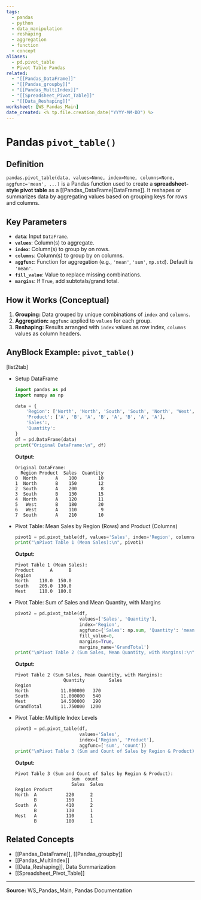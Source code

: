 ```yaml
---
tags:
  - pandas
  - python
  - data_manipulation
  - reshaping
  - aggregation
  - function
  - concept
aliases:
  - pd.pivot_table
  - Pivot Table Pandas
related:
  - "[[Pandas_DataFrame]]"
  - "[[Pandas_groupby]]"
  - "[[Pandas_MultiIndex]]"
  - "[[Spreadsheet_Pivot_Table]]"
  - "[[Data_Reshaping]]"
worksheet: [WS_Pandas_Main]
date_created: <% tp.file.creation_date("YYYY-MM-DD") %>
---
```

# Pandas `pivot_table()`

## Definition

`pandas.pivot_table(data, values=None, index=None, columns=None, aggfunc='mean', ...)` is a Pandas function used to create a **spreadsheet-style pivot table** as a [[Pandas_DataFrame|DataFrame]]. It reshapes or summarizes data by aggregating values based on grouping keys for rows and columns.

## Key Parameters

-   **`data`**: Input `DataFrame`.
-   **`values`**: Column(s) to aggregate.
-   **`index`**: Column(s) to group by on rows.
-   **`columns`**: Column(s) to group by on columns.
-   **`aggfunc`**: Function for aggregation (e.g., `'mean'`, `'sum'`, `np.std`). Default is `'mean'`.
-   **`fill_value`**: Value to replace missing combinations.
-   **`margins`**: If `True`, add subtotals/grand total.

## How it Works (Conceptual)

1.  **Grouping:** Data grouped by unique combinations of `index` and `columns`.
2.  **Aggregation:** `aggfunc` applied to `values` for each group.
3.  **Reshaping:** Results arranged with `index` values as row index, `columns` values as column headers.

## AnyBlock Example: `pivot_table()`

[list2tab]
- Setup DataFrame
  ```python
  import pandas as pd
  import numpy as np

  data = {
      'Region': ['North', 'North', 'South', 'South', 'North', 'West', 'West', 'South'],
      'Product': ['A', 'B', 'A', 'B', 'A', 'B', 'A', 'A'],
      'Sales':,
      'Quantity':
  }
  df = pd.DataFrame(data)
  print("Original DataFrame:\n", df)
  ```
  **Output:**
  ```
  Original DataFrame:
    Region Product  Sales  Quantity
  0  North       A    100        10
  1  North       B    150        12
  2  South       A    200         8
  3  South       B    130        15
  4  North       A    120        11
  5   West       B    180        20
  6   West       A    110         9
  7  South       A    210        10
  ```

- Pivot Table: Mean Sales by Region (Rows) and Product (Columns)
  ```python
  pivot1 = pd.pivot_table(df, values='Sales', index='Region', columns='Product')
  print("\nPivot Table 1 (Mean Sales):\n", pivot1)
  ```
  **Output:**
  ```
  Pivot Table 1 (Mean Sales):
  Product      A      B
  Region
  North    110.0  150.0
  South    205.0  130.0
  West     110.0  180.0
  ```

- Pivot Table: Sum of Sales and Mean Quantity, with Margins
  ```python
  pivot2 = pd.pivot_table(df,
                          values=['Sales', 'Quantity'],
                          index='Region',
                          aggfunc={'Sales': np.sum, 'Quantity': 'mean'},
                          fill_value=0,
                          margins=True,
                          margins_name='GrandTotal')
  print("\nPivot Table 2 (Sum Sales, Mean Quantity, with Margins):\n", pivot2)
  ```
  **Output:**
  ```
  Pivot Table 2 (Sum Sales, Mean Quantity, with Margins):
                    Quantity         Sales
  Region
  North            11.000000   370
  South            11.000000   540
  West             14.500000   290
  GrandTotal       11.750000  1200
  ```

- Pivot Table: Multiple Index Levels
  ```python
  pivot3 = pd.pivot_table(df,
                          values='Sales',
                          index=['Region', 'Product'],
                          aggfunc=['sum', 'count'])
  print("\nPivot Table 3 (Sum and Count of Sales by Region & Product):\n", pivot3)
  ```
  **Output:**
  ```
  Pivot Table 3 (Sum and Count of Sales by Region & Product):
                       sum  count
                       Sales  Sales
  Region Product
  North  A           220      2
         B           150      1
  South  A           410      2
         B           130      1
  West   A           110      1
         B           180      1
  ```

## Related Concepts
- [[Pandas_DataFrame]], [[Pandas_groupby]]
- [[Pandas_MultiIndex]]
- [[Data_Reshaping]], Data Summarization
- [[Spreadsheet_Pivot_Table]]

---
**Source:** WS_Pandas_Main, Pandas Documentation